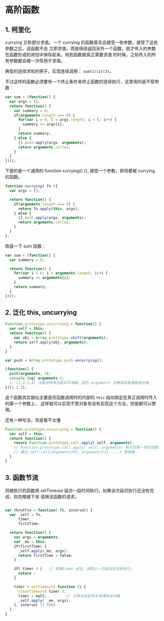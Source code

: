 # 高阶函数

## 1. 柯里化

currying 又称部分求值。一个 currying 的函数首先会接受一些参数，接受了这些参数之后，该函数不会
立即求值，而是继续返回另外一个函数，刚才传入的参数在函数形成的闭包中保存起来。待到函数被真正需要求值
的时候，之前传入的所有参数都会被一次性用于求值。  

典型的连续求和的例子，实现连续调用： `sum(1)(2)(3)`。  

不过这样的函数必须要有一个终止条件来终止函数的连续执行，这里用的是不穿参数：  

```JavaScript
var sum = (function() {
  var args = [];
  return function() {
    var summary = 0;
    if(arguments.length === 0) {
      for(var i = 0, l = args.length; i < l; i++) {
        summary += args[i];
      }
      return summary;
    } else {
      [].push.apply(args, arguments);
      return arguments.callee;
    }
  }
})();
```  

下面的是一个通用的 function currying() {}, 接受一个参数，即将要被 currying 的函数。  

```JavaScript
function currying( fn ){
  var args = [];

  return function() {
    if(arguments.length === 0) {
      return fn.apply(this, args);
    } else {
      [].push.apply(args, arguments);
      return arguments.callee;
    }
  }
};
```  

改装一下 sum 函数：  

```JavaScript
var sum = (function() {
  var summary = 0;

  return function() {
    for(var i = 0; i < arguments.length; i++) {
      summary += arguments[i];
    }
    return summary;
  }
})();
```


## 2. 泛化 this, uncurrying

```javascript
Function.prototype.uncurrying = function() {
  var self = this;
  return function() {
    var obj = Array.prototype.shift(arguments);
    return self.apply(obj, arguments);
  }
}

var push = Array.prototype.push.uncurrying();

(function() {
  push(arguments, 4);
  console.log( arguments );   
  // [1,2,3,4] 注意这种写法其实不准确，因为 arguments 对象其实是类数组对象
})(1,2,3);

```  

这个函数其实貌似主要是将函数调用时的内部的 `this` 指向绑定在真正调用时传入的第一个参数上，
这样就可以实现不管对象有没有实现这个方法，但是都可以使用。  

还有一种写法，但是看不太懂

```javascript
Function.prototype.uncurrying = function() {
  var self = this;
  return function() {
    return Function.prototype.call.apply( self, arguments);
    // Function.prototype.call.apply( self, arguments) 执行完第一步应该是得到
    // 类似 self.call(arguments[0], arguments[1], ...) 等效果
  }
}
```    

## 3. 函数节流

将被执行的函数用 setTimeout 延迟一段时间执行。如果该次延迟执行还没有完成，则忽略接下来
调用该函数的请求。  

```javascript

var throttle = function( fn, interval) {
  var _self = fn,
      timer,
      firstTime;

  return function() {
    var args = arguments;
    var _me = this;
    if(firstTime) {
      _self.apply(_me, args);
      return firstTime = false;
    }

    if( timer ) {   // 如果timer 还在，说明上一次延迟还没有执行。
      return ;
    }

    timer = setTimeout( function () {
      clearTimeout( timer );
      timer = null;         // 只有在延迟中才会清除定时器
      _self.apply( _me, args);
    }, interval || 500)
  }
}
```  
